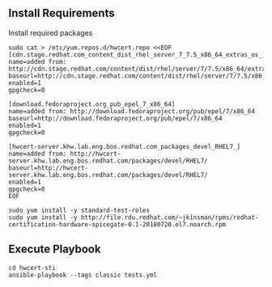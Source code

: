 ## Install Requirements
Install required packages

    sudo cat > /etc/yum.repos.d/hwcert.repo <<EOF
    [cdn.stage.redhat.com_content_dist_rhel_server_7_7.5_x86_64_extras_os_]
    name=added from: http://cdn.stage.redhat.com/content/dist/rhel/server/7/7.5/x86_64/extras/os/
    baseurl=http://cdn.stage.redhat.com/content/dist/rhel/server/7/7.5/x86_64/extras/os/
    enabled=1
    gpgcheck=0

    [download.fedoraproject.org_pub_epel_7_x86_64]
    name=added from: http://download.fedoraproject.org/pub/epel/7/x86_64
    baseurl=http://download.fedoraproject.org/pub/epel/7/x86_64
    enabled=1
    gpgcheck=0

    [hwcert-server.khw.lab.eng.bos.redhat.com_packages_devel_RHEL7_]
    name=added from: http://hwcert-server.khw.lab.eng.bos.redhat.com/packages/devel/RHEL7/
    baseurl=http://hwcert-server.khw.lab.eng.bos.redhat.com/packages/devel/RHEL7/
    enabled=1
    gpgcheck=0
    EOF

    sudo yum install -y standard-test-roles
    sudo yum install -y http://file.rdu.redhat.com/~jkinsman/rpms/redhat-certification-hardware-spicegate-0.1-20180720.el7.noarch.rpm

## Execute Playbook
    cd hwcert-sti
    ansible-playbook --tags classic tests.yml

